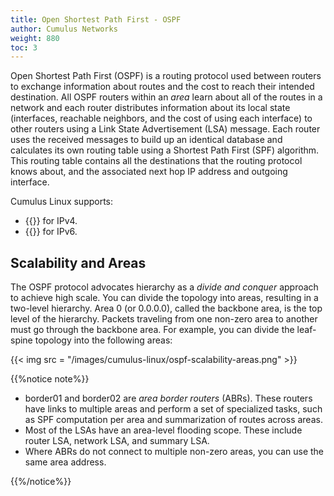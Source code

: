 ```yaml
---
title: Open Shortest Path First - OSPF
author: Cumulus Networks
weight: 880
toc: 3
---
```


Open Shortest Path First (OSPF) is a routing protocol used between routers to exchange information about routes and the cost to reach their intended destination. All OSPF routers within an *area* learn about all of the routes in a network and each router distributes information about its local state (interfaces, reachable neighbors, and the cost of using each interface) to other routers using a Link State Advertisement (LSA) message. Each router uses the received messages to build up an identical database and calculates its own routing table using a Shortest Path First (SPF) algorithm. This routing table contains all the destinations that the routing protocol knows about, and the associated next hop IP address and outgoing interface.

Cumulus Linux supports:
- {{<link url="Open-Shortest-Path-First-v2-OSPFv2">}} for IPv4.
- {{<link url="Open-Shortest-Path-First-v3-OSPFv3">}} for IPv6.

## Scalability and Areas

The OSPF protocol advocates hierarchy as a *divide and conquer* approach to achieve high scale. You can divide the topology into areas, resulting in a two-level hierarchy. Area 0 (or 0.0.0.0), called the backbone area, is the top level of the hierarchy. Packets traveling from one non-zero area to another must go through the backbone area. For example, you can divide the leaf-spine topology into the following areas:

{{< img src = "/images/cumulus-linux/ospf-scalability-areas.png" >}}

{{%notice note%}}

- border01 and border02 are *area border routers* (ABRs). These routers have links to multiple areas and perform a set of specialized tasks, such as SPF computation per area and summarization of routes across areas.
- Most of the LSAs have an area-level flooding scope. These include router LSA, network LSA, and summary LSA.
- Where ABRs do not connect to multiple non-zero areas, you can use the same area address.

{{%/notice%}}
